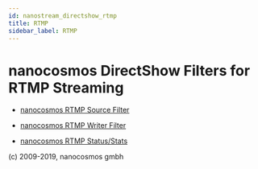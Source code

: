 ```yaml
---
id: nanostream_directshow_rtmp
title: RTMP
sidebar_label: RTMP
---
```


# nanocosmos DirectShow Filters for RTMP Streaming

* [nanocosmos RTMP Source Filter](./directshow_rtmp_source)


* [nanocosmos RTMP Writer Filter](./directshow_rtmp_writer)

* [nanocosmos RTMP Status/Stats](./directshow_rtmp_status_statistics)

(c) 2009-2019, nanocosmos gmbh